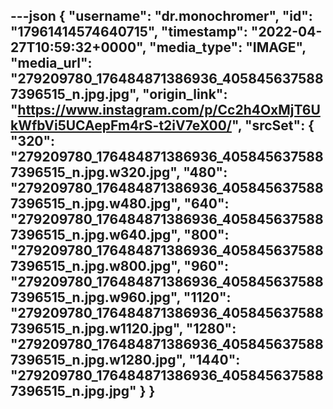 ---json
{
  "username": "dr.monochromer",
  "id": "17961414574640715",
  "timestamp": "2022-04-27T10:59:32+0000",
  "media_type": "IMAGE",
  "media_url": "279209780_176484871386936_4058456375887396515_n.jpg.jpg",
  "origin_link": "https://www.instagram.com/p/Cc2h4OxMjT6UkWfbVi5UCAepFm4rS-t2iV7eX00/",
  "srcSet": {
    "320": "279209780_176484871386936_4058456375887396515_n.jpg.w320.jpg",
    "480": "279209780_176484871386936_4058456375887396515_n.jpg.w480.jpg",
    "640": "279209780_176484871386936_4058456375887396515_n.jpg.w640.jpg",
    "800": "279209780_176484871386936_4058456375887396515_n.jpg.w800.jpg",
    "960": "279209780_176484871386936_4058456375887396515_n.jpg.w960.jpg",
    "1120": "279209780_176484871386936_4058456375887396515_n.jpg.w1120.jpg",
    "1280": "279209780_176484871386936_4058456375887396515_n.jpg.w1280.jpg",
    "1440": "279209780_176484871386936_4058456375887396515_n.jpg.jpg"
  }
}
---